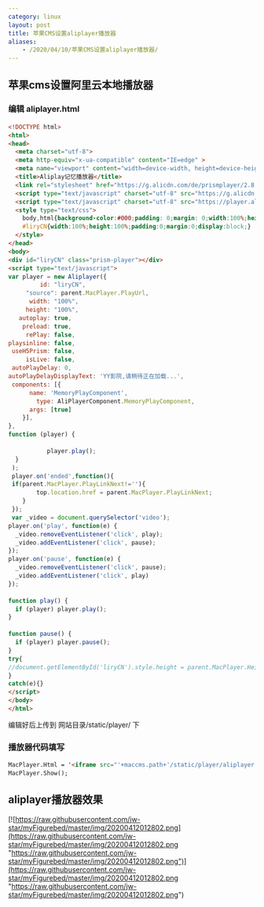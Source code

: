 ```yaml
---
category: linux
layout: post
title: 苹果CMS设置aliplayer播放器
aliases:
    - /2020/04/10/苹果CMS设置aliplayer播放器/
---
```

## 苹果cms设置阿里云本地播放器
### 编辑 aliplayer.html 
```html
<!DOCTYPE html>
<html>
<head>
  <meta charset="utf-8">
  <meta http-equiv="x-ua-compatible" content="IE=edge" >
  <meta name="viewport" content="width=device-width, height=device-height, initial-scale=1, maximum-scale=1, minimum-scale=1, user-scalable=no"/>
  <title>Aliplay记忆播放器</title>
  <link rel="stylesheet" href="https://g.alicdn.com/de/prismplayer/2.8.7/skins/default/aliplayer-min.css" />
  <script type="text/javascript" charset="utf-8" src="https://g.alicdn.com/de/prismplayer/2.8.7/aliplayer-min.js"></script>
  <script type="text/javascript" charset="utf-8" src="https://player.alicdn.com/aliplayer/presentation/js/aliplayercomponents.min.js"></script>
  <style type="text/css">
    body,html{background-color:#000;padding: 0;margin: 0;width:100%;height:100%;}
    #liryCN{width:100%;height:100%;padding:0;margin:0;display:block;}
  </style>
</head>
<body>
<div id="liryCN" class="prism-player"></div>
<script type="text/javascript">
var player = new Aliplayer({
         id: "liryCN",
     "source": parent.MacPlayer.PlayUrl,
      width: "100%",
     height: "100%",
   autoplay: true,
    preload: true,
     rePlay: false,
playsinline: false,
 useH5Prism: false,
     isLive: false,
 autoPlayDelay: 0,
autoPlayDelayDisplayText: 'YY影院,请稍待正在加载...',
 components: [{
      name: 'MemoryPlayComponent',
        type: AliPlayerComponent.MemoryPlayComponent,
      args: [true]
    }], 
}, 
function (player) {
      
           player.play();
  }
 );
 player.on('ended',function(){
 if(parent.MacPlayer.PlayLinkNext!=''){
		top.location.href = parent.MacPlayer.PlayLinkNext;
	}
 });
 var _video = document.querySelector('video');
player.on('play', function(e) {
  _video.removeEventListener('click', play);
  _video.addEventListener('click', pause);
});
player.on('pause', function(e) {
  _video.removeEventListener('click', pause);
  _video.addEventListener('click', play)
});

function play() {
  if (player) player.play();
}

function pause() {
  if (player) player.pause();
}
try{ 
//document.getElementById('liryCN').style.height = parent.MacPlayer.Height + 'px';  
}
catch(e){}
</script>
</body>
</html>
```
编辑好后上传到 网站目录/static/player/ 下
### 播放器代码填写
```html
MacPlayer.Html = '<iframe src="'+maccms.path+'/static/player/aliplayer.html" width="100%" height="'+MacPlayer.Height+'" frameborder="0" marginwidth="0" marginheight="0" scrolling="no"></iframe>'; 
MacPlayer.Show(); 
```
## aliplayer播放器效果

[![https://raw.githubusercontent.com/jw-star/myFigurebed/master/img/20200412012802.png](https://raw.githubusercontent.com/jw-star/myFigurebed/master/img/20200412012802.png "https://raw.githubusercontent.com/jw-star/myFigurebed/master/img/20200412012802.png")](https://raw.githubusercontent.com/jw-star/myFigurebed/master/img/20200412012802.png "https://raw.githubusercontent.com/jw-star/myFigurebed/master/img/20200412012802.png")
